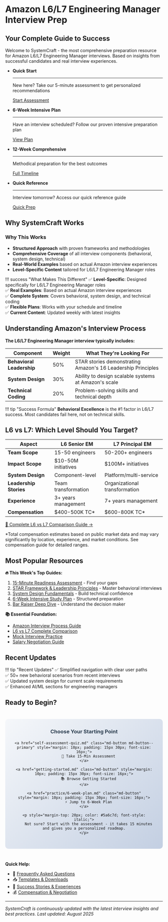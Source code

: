 # Amazon L6/L7 Engineering Manager Interview Prep

## Your Complete Guide to Success

Welcome to SystemCraft - the most comprehensive preparation resource for Amazon L6/L7 Engineering Manager interviews. Based on insights from successful candidates and real interview experiences.

<div class="grid cards" markdown>

-   **Quick Start**

    ---

    New here? Take our 5-minute assessment to get personalized recommendations

    [Start Assessment](self-assessment-quiz.md)

-   **6-Week Intensive Plan**

    ---

    Have an interview scheduled? Follow our proven intensive preparation plan

    [View Plan](practice/6-week-plan.md)

-   **12-Week Comprehensive**

    ---

    Methodical preparation for the best outcomes

    [Full Timeline](practice/12-week-plan.md)

-   **Quick Reference**

    ---

    Interview tomorrow? Access our quick reference guide

    [Quick Prep](quick-reference.md)

</div>

## Why SystemCraft Works

### Why This Works
- **Structured Approach** with proven frameworks and methodologies
- **Comprehensive Coverage** of all interview components (behavioral, system design, technical)
- **Real-World Examples** based on actual Amazon interview experiences
- **Level-Specific Content** tailored for L6/L7 Engineering Manager roles

!!! success "What Makes This Different"
    ✅ **Level-Specific**: Designed specifically for L6/L7 Engineering Manager roles  
    ✅ **Real Examples**: Based on actual Amazon interview experiences  
    ✅ **Complete System**: Covers behavioral, system design, and technical coding  
    ✅ **Flexible Plans**: Works with your schedule and timeline  
    ✅ **Current Content**: Updated weekly with latest insights

## Understanding Amazon's Interview Process

**The L6/L7 Engineering Manager interview typically includes:**

| Component | Weight | What They're Looking For |
|-----------|--------|-------------------------|
| **Behavioral Leadership** | 50% | STAR stories demonstrating Amazon's 16 Leadership Principles |
| **System Design** | 30% | Ability to design scalable systems at Amazon's scale |
| **Technical Coding** | 20% | Problem-solving skills and technical depth |

!!! tip "Success Formula"
    **Behavioral Excellence** is the #1 factor in L6/L7 success. Most candidates fail here, not on technical skills.

## L6 vs L7: Which Level Should You Target?

| Aspect | L6 Senior EM | L7 Principal EM |
|--------|-------------|----------------|
| **Team Scope** | 15-50 engineers | 50-200+ engineers |
| **Impact Scope** | $10-50M initiatives | $100M+ initiatives |
| **System Design** | Component-level | Platform/multi-service |
| **Leadership Stories** | Team transformation | Organizational transformation |
| **Experience** | 3+ years management | 7+ years management |
| **Compensation** | $400-500K TC* | $600-800K TC* |

[📖 Complete L6 vs L7 Comparison Guide →](fundamentals/l6-vs-l7.md)

*Total compensation estimates based on public market data and may vary significantly by location, experience, and market conditions. See compensation guide for detailed ranges.

## Most Popular Resources

**🔥 This Week's Top Guides:**
1. [15-Minute Readiness Assessment](self-assessment-quiz.md) - Find your gaps
2. [STAR Framework & Leadership Principles](behavioral/index.md) - Master behavioral interviews  
3. [System Design Fundamentals](system-design/index.md) - Build technical confidence
4. [6-Week Intensive Study Plan](practice/6-week-plan.md) - Structured preparation
5. [Bar Raiser Deep Dive](behavioral/bar-raiser.md) - Understand the decision maker

**📚 Essential Foundation:**
- [Amazon Interview Process Guide](fundamentals/interview-process.md)
- [L6 vs L7 Complete Comparison](fundamentals/l6-vs-l7.md)
- [Mock Interview Practice](practice/mock-interviews.md)
- [Salary Negotiation Guide](compensation/negotiation-guide.md)

## Recent Updates

!!! tip "Recent Updates"
    ✅ Simplified navigation with clear user paths  
    ✅ 50+ new behavioral scenarios from recent interviews  
    ✅ Updated system design for current scale requirements  
    ✅ Enhanced AI/ML sections for engineering managers

## Ready to Begin?

<div style="text-align: center; margin: 40px 0; padding: 30px; background: linear-gradient(135deg, #f5f7fa 0%, #c3cfe2 100%); border-radius: 10px;">
    <h3 style="margin: 0 0 20px 0; color: #2c3e50;">Choose Your Starting Point</h3>
    
    <a href="self-assessment-quiz.md" class="md-button md-button--primary" style="margin: 10px; padding: 15px 30px; font-size: 16px;">
        🎯 Take 15-Min Assessment
    </a>
    
    <a href="getting-started.md" class="md-button" style="margin: 10px; padding: 15px 30px; font-size: 16px;">
        📚 Browse Getting Started
    </a>
    
    <a href="practice/6-week-plan.md" class="md-button" style="margin: 10px; padding: 15px 30px; font-size: 16px;">
        ⚡ Jump to 6-Week Plan
    </a>
    
    <p style="margin-top: 20px; color: #5a6c7d; font-style: italic;">
        Not sure? Start with the assessment - it takes 15 minutes and gives you a personalized roadmap.
    </p>
</div>

**Quick Help:**
- 🤔 [Frequently Asked Questions](faq/index.md)
- 📥 [Templates & Downloads](downloads/index.md)  
- 🌟 [Success Stories & Experiences](experiences/index.md)
- 💰 [Compensation & Negotiation](compensation/negotiation-guide.md)

---

*SystemCraft is continuously updated with the latest interview insights and best practices. Last updated: August 2025*